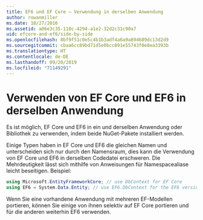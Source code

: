 ```yaml
---
title: EF6 und EF Core – Verwendung in derselben Anwendung
author: rowanmiller
ms.date: 10/27/2016
ms.assetid: a06e3c35-110c-4294-a1e2-32d2c31c90a7
uid: efcore-and-ef6/side-by-side
ms.openlocfilehash: 8bf9f51c0e5c4b1b3adf4a6a9a894689dc13d2d9
ms.sourcegitcommit: cbaa6cc89bd71d5e0bcc891e55743f0e8ea3393b
ms.translationtype: HT
ms.contentlocale: de-DE
ms.lasthandoff: 09/20/2019
ms.locfileid: "71149291"
---
```

# <a name="using-ef-core-and-ef6-in-the-same-application"></a>Verwenden von EF Core und EF6 in derselben Anwendung

Es ist möglich, EF Core und EF6 in ein und derselben Anwendung oder Bibliothek zu verwenden, indem beide NuGet-Pakete installiert werden.

Einige Typen haben in EF Core und EF6 die gleichen Namen und unterscheiden sich nur durch den Namensraum, dies kann die Verwendung von EF Core und EF6 in derselben Codedatei erschweren. Die Mehrdeutigkeit lässt sich mithilfe von Anweisungen für Namespacealiase leicht beseitigen. Beispiel:

``` csharp
using Microsoft.EntityFrameworkCore; // use DbContext for EF Core
using EF6 = System.Data.Entity; // use EF6.DbContext for the EF6 version
```

Wenn Sie eine vorhandene Anwendung mit mehreren EF-Modellen portieren, können Sie einige von ihnen selektiv auf EF Core portieren und für die anderen weiterhin EF6 verwenden.
